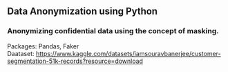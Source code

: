 ## Data Anonymization using Python
### Anonymizing confidential data using the concept of masking. <br/>
Packages: Pandas, Faker <br/>
Daataset: https://www.kaggle.com/datasets/iamsouravbanerjee/customer-segmentation-51k-records?resource=download 

